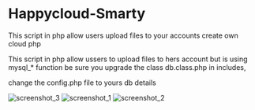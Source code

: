 # Happycloud-Smarty
This script in php allow users upload files to your accounts create own cloud php

This script in php allow ussers to upload files to hers account but is
using mysql_* function be sure you upgrade the class db.class.php in
includes,

change the config.php file to yours db details

![screenshot_3](https://cloud.githubusercontent.com/assets/17799292/16584269/db23f29a-42b2-11e6-98a2-de849a9d95ee.png)
![screenshot_1](https://cloud.githubusercontent.com/assets/17799292/16584270/db583bb8-42b2-11e6-9277-4a43af9d00e1.png)
![screenshot_2](https://cloud.githubusercontent.com/assets/17799292/16584271/db58d4ce-42b2-11e6-849e-a17887ceb07f.png)

